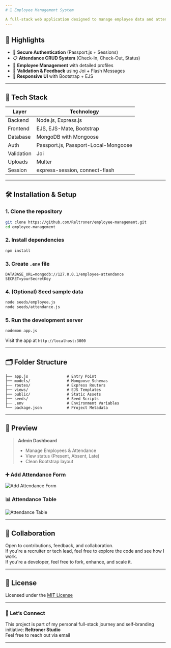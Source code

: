 ```yaml
---
# 💼 Employee Management System

A full-stack web application designed to manage employee data and attendance seamlessly. Built with **Node.js, Express.js, EJS, and MongoDB**, this system allows admins to handle user authentication, attendance tracking, employee records, and reporting — all in one clean dashboard interface.
---
```


## 🌟 Highlights

- 🔐 **Secure Authentication** (Passport.js + Sessions)
- 📋 **Attendance CRUD System** (Check-In, Check-Out, Status)
- 👥 **Employee Management** with detailed profiles
- 🧠 **Validation & Feedback** using Joi + Flash Messages
- 🎨 **Responsive UI** with Bootstrap + EJS

---

## 🚀 Tech Stack

| Layer       | Technology                          |
|-------------|-------------------------------------|
| Backend     | Node.js, Express.js                 |
| Frontend    | EJS, EJS-Mate, Bootstrap            |
| Database    | MongoDB with Mongoose               |
| Auth        | Passport.js, Passport-Local-Mongoose|
| Validation  | Joi                                 |
| Uploads     | Multer                              |
| Session     | express-session, connect-flash      |

---

## 🛠️ Installation & Setup

### 1. Clone the repository
```bash
git clone https://github.com/Reltroner/employee-management.git
cd employee-management
```

### 2. Install dependencies
```bash
npm install
```

### 3. Create `.env` file
```
DATABASE_URL=mongodb://127.0.0.1/employee-attendance
SECRET=yourSecretKey
```

### 4. (Optional) Seed sample data
```bash
node seeds/employee.js
node seeds/attendance.js
```

### 5. Run the development server
```bash
nodemon app.js
```

Visit the app at `http://localhost:3000`

---

## 🗂️ Folder Structure
```
├── app.js                 # Entry Point
├── models/                # Mongoose Schemas
├── routes/                # Express Routers
├── views/                 # EJS Templates
├── public/                # Static Assets
├── seeds/                 # Seed Scripts
├── .env                   # Environment Variables
└── package.json           # Project Metadata
```

---

## 📸 Preview

> **Admin Dashboard**
> - Manage Employees & Attendance  
> - View status (Present, Absent, Late)  
> - Clean Bootstrap layout  
> 

### ➕ Add Attendance Form
![Add Attendance Form](public/screenshots/form-add-attendance.png)

### 📊 Attendance Table
![Attendance Table](public/screenshots/attendance-table.png)


---

## 🤝 Collaboration

Open to contributions, feedback, and collaboration.  
If you're a recruiter or tech lead, feel free to explore the code and see how I work.  
If you're a developer, feel free to fork, enhance, and scale it.

---

## 📄 License

Licensed under the [MIT License](LICENSE)

---

### 👋 Let’s Connect  
This project is part of my personal full-stack journey and self-branding initiative: **Reltroner Studio**  
Feel free to reach out via email

---

